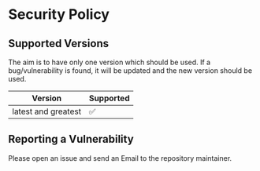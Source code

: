 # Security Policy

## Supported Versions

The aim is to have only one version which should be used. If a bug/vulnerability is found, it will be updated and the new version should be used.

| Version | Supported          |
| ------- | ------------------ |
| latest and greatest   | :white_check_mark: |


## Reporting a Vulnerability

Please open an issue and send an Email to the repository maintainer.
